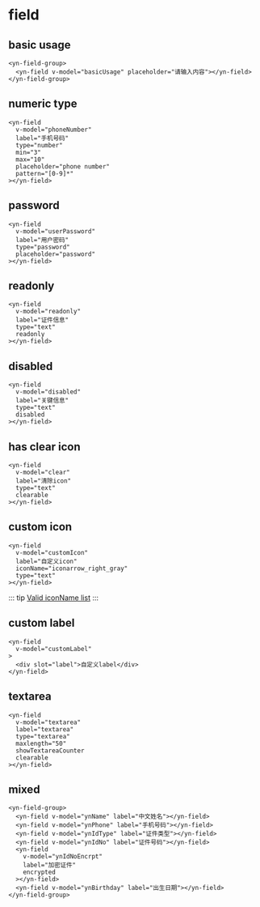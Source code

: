 <demo-mobile location="https://ui.dullar.xyz/earth/#/field"></demo-mobile>
# field

## basic usage
```vue
<yn-field-group>
  <yn-field v-model="basicUsage" placeholder="请输入内容"></yn-field>
</yn-field-group>
```

## numeric type
```vue
<yn-field
  v-model="phoneNumber"
  label="手机号码"
  type="number"
  min="3"
  max="10"
  placeholder="phone number"
  pattern="[0-9]*"
></yn-field>
```

## password
```vue
<yn-field
  v-model="userPassword"
  label="用户密码"
  type="password"
  placeholder="password"
></yn-field>
```

## readonly
```vue
<yn-field
  v-model="readonly"
  label="证件信息"
  type="text"
  readonly
></yn-field>
```
## disabled
```vue
<yn-field
  v-model="disabled"
  label="关键信息"
  type="text"
  disabled
></yn-field>
```
## has clear icon
```vue
<yn-field
  v-model="clear"
  label="清除icon"
  type="text"
  clearable
></yn-field>
```

## custom icon
```vue
<yn-field
  v-model="customIcon"
  label="自定义icon"
  iconName="iconarrow_right_gray"
  type="text"
></yn-field>
```

::: tip
[Valid iconName list](../yui/iconfont.md) 
:::


## custom label
```vue
<yn-field
  v-model="customLabel"
>
  <div slot="label">自定义label</div>
</yn-field>
```

## textarea
```vue
<yn-field
  v-model="textarea"
  label="textarea"
  type="textarea"
  maxlength="50"
  showTextareaCounter
  clearable
></yn-field>
```

## mixed
```vue
<yn-field-group>
  <yn-field v-model="ynName" label="中文姓名"></yn-field>
  <yn-field v-model="ynPhone" label="手机号码"></yn-field>
  <yn-field v-model="ynIdType" label="证件类型"></yn-field>
  <yn-field v-model="ynIdNo" label="证件号码"></yn-field>
  <yn-field
    v-model="ynIdNoEncrpt"
    label="加密证件"
    encrypted
  ></yn-field>
  <yn-field v-model="ynBirthday" label="出生日期"></yn-field>
</yn-field-group>
```
